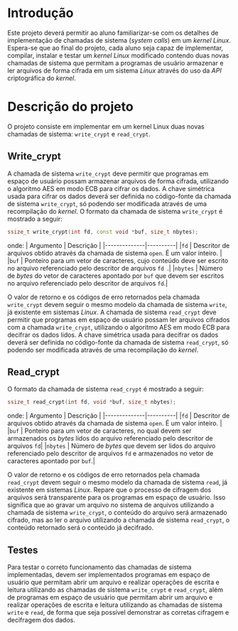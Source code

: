 
# Introdução
Este projeto deverá permitir ao aluno familiarizar-se com os detalhes de implementação de chamadas de sistema (_system calls_) em um _kernel Linux_. Espera-se que ao final do projeto, cada aluno seja capaz de implementar, compilar, instalar e testar um _kernel Linux_ modificado contendo duas novas chamadas de sistema que permitam a programas de usuário armazenar e ler arquivos de forma cifrada em um sistema _Linux_ através do uso da _API_ criptográfica do _kernel_.

# Descrição do projeto
O projeto consiste em implementar em um kernel Linux duas novas chamadas de sistema: `write_crypt` e `read_crypt`.

## Write_crypt
A chamada de sistema `write_crypt` deve permitir que programas em espaço de usuário possam armazenar arquivos de forma cifrada, utilizando o algoritmo AES em modo ECB para cifrar os dados.
A chave simétrica usada para cifrar os dados deverá ser definida no código-fonte da chamada de sistema `write_crypt`, só podendo ser modificada através de uma recompilação do _kernel_.
O formato da chamada de sistema `write_crypt` é mostrado a seguir:
```C++
ssize_t write_crypt(int fd, const void *buf, size_t nbytes);
```
onde:
| Argumento | Descrição |
|--------------|----------|
|`fd` | Descritor de arquivos obtido através da chamada de sistema `open`. É um valor inteiro. |
|`buf` | Ponteiro para um vetor de caracteres, cujo conteúdo deve ser escrito no arquivo referenciado pelo descritor de arquivos `fd `.|
|`nbytes` | Número de _bytes_ do vetor de caracteres apontado por `buf` que devem ser escritos no arquivo referenciado pelo descritor de arquivos `fd`.|

O valor de retorno e os códigos de erro retornados pela chamada `write_crypt` devem seguir o mesmo modelo da chamada de sistema `write`, já existente em sistemas _Linux_.
A chamada de sistema `read_crypt` deve permitir que programas em espaço de usuário possam ler arquivos cifrados com a chamada `write_crypt`, utilizando o algoritmo AES em modo ECB para decifrar os dados lidos.
A chave simétrica usada para decifrar os dados deverá ser definida no código-fonte da chamada de sistema `read_crypt`, só podendo ser modificada através de uma recompilação do _kernel_.

## Read_crypt
O formato da chamada de sistema `read_crypt` é mostrado a seguir:
```C++
ssize_t read_crypt(int fd, void *buf, size_t nbytes);
```
onde:
| Argumento | Descrição |
|--------------|----------|
|`fd` | Descritor de arquivos obtido através da chamada de sistema `open`. É um valor inteiro. |
|`buf` | Ponteiro para um vetor de caracteres, no qual devem ser armazenados os _bytes_ lidos do arquivo referenciado pelo descritor de arquivos `fd`|
|`nbytes` | Número de _bytes_ que devem ser lidos do arquivo referenciado pelo descritor de arquivos `fd` e armazenados no vetor de caracteres apontado por `buf`.|

O valor de retorno e os códigos de erro retornados pela chamada `read_crypt` devem seguir o mesmo modelo da chamada de sistema `read`, já existente em sistemas _Linux_.
Repare que o processo de cifragem dos arquivos será transparente para os programas em espaço de usuário. Isso significa que ao gravar um arquivo no sistema de arquivos utilizando a chamada de sistema `write_crypt`, o conteúdo do arquivo será armazenado cifrado, mas ao ler o arquivo utilizando a chamada de sistema `read_crypt`, o conteúdo retornado será o conteúdo já decifrado.

## Testes
Para testar o correto funcionamento das chamadas de sistema implementadas, devem ser implementados programas em espaço de usuário que permitam abrir um arquivo e realizar operações de escrita e leitura utilizando as chamadas de sistema `write_crypt` e `read_crypt`, além
de programas em espaço de usuário que permitam abrir um arquivo e realizar operações de escrita e leitura utilizando as chamadas de sistema `write` e `read`, de forma que seja possível demonstrar as corretas cifragem e decifragem dos dados.